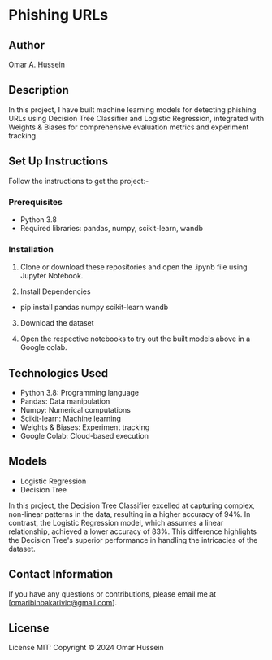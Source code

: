 # Phishing URLs

## Author
Omar A. Hussein

## Description
In this project, I have built machine learning models for detecting phishing URLs using Decision Tree Classifier and Logistic Regression, integrated with Weights & Biases for comprehensive evaluation metrics and experiment tracking.

## Set Up Instructions

Follow the instructions to get the project:-

### Prerequisites
  * Python 3.8
  * Required libraries: pandas, numpy, scikit-learn, wandb

### Installation

1. Clone or download these repositories and open the .ipynb file using Jupyter Notebook.

2. Install Dependencies

  * pip install pandas numpy scikit-learn wandb

3. Download the dataset

4. Open the respective notebooks to try out the built models above in a Google colab.

## Technologies Used

  * Python 3.8: Programming language
  * Pandas: Data manipulation
  * Numpy: Numerical computations
  * Scikit-learn: Machine learning
  * Weights & Biases: Experiment tracking
  * Google Colab: Cloud-based execution

## Models

 * Logistic Regression
 * Decision Tree

In this project, the Decision Tree Classifier excelled at capturing complex, non-linear patterns in the data, resulting in a higher accuracy of 94%. In contrast, the Logistic Regression model, which assumes a linear relationship, achieved a lower accuracy of 83%. This difference highlights the Decision Tree's superior performance in handling the intricacies of the dataset.

## Contact Information
If you have any questions or contributions, please email me at [omaribinbakarivic@gmail.com].

## License
License MIT:
Copyright &copy; 2024 Omar Hussein
